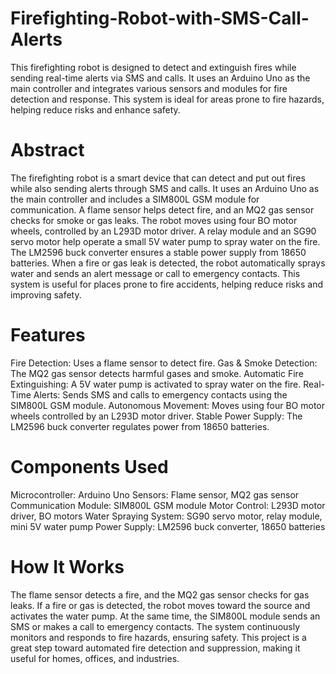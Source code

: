 # Firefighting-Robot-with-SMS-Call-Alerts
This firefighting robot is designed to detect and extinguish fires while sending real-time alerts via SMS and calls. It uses an Arduino Uno as the main controller and integrates various sensors and modules for fire detection and response. This system is ideal for areas prone to fire hazards, helping reduce risks and enhance safety.
# Abstract
The firefighting robot is a smart device that can detect and put out fires while also sending alerts through SMS and calls. It uses an Arduino Uno as the main controller and includes a SIM800L GSM module for communication. A flame sensor helps detect fire, and an MQ2 gas sensor checks for smoke or gas leaks. The robot moves using four BO motor wheels, controlled by an L293D motor driver. A relay module and an SG90 servo motor help operate a small 5V water pump to spray water on the fire. The LM2596 buck converter ensures a stable power supply from 18650 batteries. When a fire or gas leak is detected, the robot automatically sprays water and sends an alert message or call to emergency contacts. This system is useful for places prone to fire accidents, helping reduce risks and improving safety.    
# Features
Fire Detection: Uses a flame sensor to detect fire.
Gas & Smoke Detection: The MQ2 gas sensor detects harmful gases and smoke.
Automatic Fire Extinguishing: A 5V water pump is activated to spray water on the fire.
Real-Time Alerts: Sends SMS and calls to emergency contacts using the SIM800L GSM module.
Autonomous Movement: Moves using four BO motor wheels controlled by an L293D motor driver.
Stable Power Supply: The LM2596 buck converter regulates power from 18650 batteries.
# Components Used
Microcontroller: Arduino Uno
Sensors: Flame sensor, MQ2 gas sensor
Communication Module: SIM800L GSM module
Motor Control: L293D motor driver, BO motors
Water Spraying System: SG90 servo motor, relay module, mini 5V water pump
Power Supply: LM2596 buck converter, 18650 batteries
# How It Works
The flame sensor detects a fire, and the MQ2 gas sensor checks for gas leaks.
If a fire or gas is detected, the robot moves toward the source and activates the water pump.
At the same time, the SIM800L module sends an SMS or makes a call to emergency contacts.
The system continuously monitors and responds to fire hazards, ensuring safety.
This project is a great step toward automated fire detection and suppression, making it useful for homes, offices, and industries.
